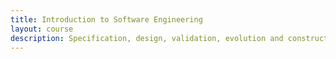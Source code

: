 ```yaml
---
title: Introduction to Software Engineering
layout: course
description: Specification, design, validation, evolution and construction of modern software systems, within the context of socially and professionally relevant domains such as ethics, intellectual property, and information security.
---
```


